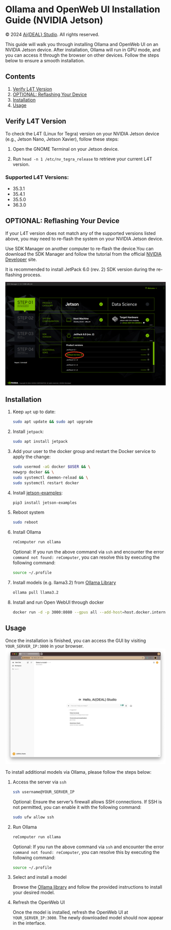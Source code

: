 # Ollama and OpenWeb UI Installation Guide (NVIDIA Jetson)

© 2024 [Ai{DEAL} Studio](https://anpengcheng.cn/). All rights reserved.

This guide will walk you through installing Ollama and OpenWeb UI on an NVIDIA Jetson device. After installation, Ollama will run in GPU mode, and you can access it through the browser on other devices. Follow the steps below to ensure a smooth installation.

## Contents

1. [Verify L4T Version](#verify-l4t-version)
2. [OPTIONAL: Reflashing Your Device](#optional-reflashing-your-device)
3. [Installation](#installation)
4. [Usage](#usage)

## Verify L4T Version

To check the L4T (Linux for Tegra) version on your NVIDIA Jetson device (e.g., Jetson Nano, Jetson Xavier), follow these steps:

1. Open the GNOME Terminal on your Jetson device.

2. Run `head -n 1 /etc/nv_tegra_release` to retrieve your current L4T version.

### Supported L4T Versions:

- 35.3.1
- 35.4.1
- 35.5.0
- 36.3.0

## OPTIONAL: Reflashing Your Device

If your L4T version does not match any of the supported versions listed above, you may need to re-flash the system on your NVIDIA Jetson device.

Use SDK Manager on another computer to re-flash the device.You can download the SDK Manager and follow the tutorial from the official [NVIDIA Developer](https://developer.nvidia.com/sdk-manager) site.

It is recommended to install JetPack 6.0 (rev. 2) SDK version during the re-flashing process.

![reflashing_jetpack6.0](/screenshots/sdkm-chose6.png)

## Installation

1. Keep `apt` up to date:

   ```bash
   sudo apt update && sudo apt upgrade
   ```

2. Install `jetpack`:

   ```bash
   sudo apt install jetpack
   ```

3. Add your user to the docker group and restart the Docker service to apply the change:

   ```bash
   sudo usermod -aG docker $USER && \
   newgrp docker && \
   sudo systemctl daemon-reload && \
   sudo systemctl restart docker
   ```

4. Install [jetson-examples](https://github.com/Seeed-Projects/jetson-examples):

   ```bash
   pip3 install jetson-examples
   ```

5. Reboot system

   ```bash
   sudo reboot
   ```

6. Install Ollama

   ```bash
   reComputer run ollama
   ```

   Optional: If you run the above command via `ssh` and encounter the error `command not found: reComputer`, you can resolve this by executing the following command:

   ```bash
   source ~/.profile
   ```

7. Install models (e.g. llama3.2) from [Ollama Library](https://ollama.com/library)

   ```bash
   ollama pull llama3.2
   ```

8. Install and run Open WebUI through docker

   ```bash
   docker run -d -p 3000:8080 --gpus all --add-host=host.docker.internal:host-gateway -v open-webui:/app/backend/data --name open-webui --restart always ghcr.io/open-webui/open-webui:cuda
   ```

## Usage

Once the installation is finished, you can access the GUI by visiting `YOUR_SERVER_IP:3000` in your browser.
![open_webui_services](/screenshots/gui.png)

To install additional models via Ollama, please follow the steps below:

1. Access the server via `ssh`

   ```bash
   ssh username@YOUR_SERVER_IP
   ```

   Optional: Ensure the server’s firewall allows SSH connections. If SSH is not permitted, you can enable it with the following command:

   ```bash
   sudo ufw allow ssh
   ```

2. Run Ollama

   ```bash
   reComputer run ollama
   ```

   Optional: If you run the above command via `ssh` and encounter the error `command not found: reComputer`, you can resolve this by executing the following command:

   ```bash
   source ~/.profile
   ```

3. Select and install a model

   Browse the [Ollama library](https://ollama.com/library) and follow the provided instructions to install your desired model.

4. Refresh the OpenWeb UI

   Once the model is installed, refresh the OpenWeb UI at `YOUR_SERVER_IP:3000`. The newly downloaded model should now appear in the interface.
